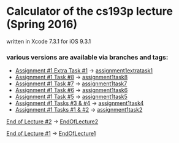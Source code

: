 # Calculator of the cs193p lecture (Spring 2016)

written in Xcode 7.3.1 for iOS 9.3.1

### various versions are available via branches and tags:


+ [Assignment #1 Extra Task #1](http://cs193p.m2m.at/cs193p-assignment-1-extra-task-1-winter-2016/) -> [assignment1extratask1](https://github.com/m2mtech/calculator-2016/tree/assignment1extratask1)
+ [Assignment #1 Task #8](http://cs193p.m2m.at/cs193p-assignment-1-task-8-winter-2016/) -> [assignment1task8](https://github.com/m2mtech/calculator-2016/tree/assignment1task8)
+ [Assignment #1 Task #7](http://cs193p.m2m.at/cs193p-assignment-1-task-7-winter-2016/) -> [assignment1task7](https://github.com/m2mtech/calculator-2016/tree/assignment1task7)
+ [Assignment #1 Task #6](http://cs193p.m2m.at/cs193p-assignment-1-task-6-winter-2016/) -> [assignment1task6](https://github.com/m2mtech/calculator-2016/tree/assignment1task6)
+ [Assignment #1 Task #5](http://cs193p.m2m.at/cs193p-assignment-1-task-5-winter-2016/) -> [assignment1task5](https://github.com/m2mtech/calculator-2016/tree/assignment1task5)
+ [Assignment #1 Tasks #3 & #4](http://cs193p.m2m.at/cs193p-assignment-1-task-3-4-winter-2016/) -> [assignment1task4](https://github.com/m2mtech/calculator-2016/tree/assignment1task4)
+ [Assignment #1 Tasks #1 & #2](http://cs193p.m2m.at/cs193p-assignment-1-task-1-2-winter-2016/) -> [assignment1task2](https://github.com/m2mtech/calculator-2016/tree/assignment1task2)

[End of Lecture #2](http://cs193p.m2m.at/cs193p-lecture-2-applying-mvc-winter-2016) -> [EndOfLecture2](https://github.com/m2mtech/calculator-2016/tree/EndOfLecture2)

[End of Lecture #1](http://cs193p.m2m.at/cs193p-lecture-1-course-overview-introduction-ios-xcode-swift-spring-2016) -> [EndOfLecture1](https://github.com/m2mtech/calculator-2016/tree/EndOfLecture1)

